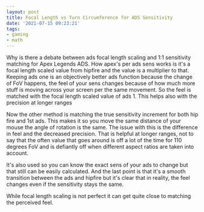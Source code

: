 ```yaml
---
layout: post
title: Focal Length vs Turn Circumference for ADS Sensitivity
date: '2021-07-15 09:23:21'
tags:
- gaming
- math
---
```


Why is there a debate between ads focal length scaling and 1:1 sensitivity matching for Apex Legends ADS. How apex's per ads sens works is it's a focal length scaled value from hipfire and the value is a multiplier to that. Keeping ads one is an objectively better ads function because the change of FoV happens, the feel of your sens changes because of how much more stuff is moving across your screen per the same movement. So the feel is matched with the focal length scaled value of ads 1. This helps also with the precision at longer ranges

Now the other method is matching the true sensitivity increment for both hip fire and 1st ads. This makes it so you move the same distance of your mouse the angle of rotation is the same. The issue with this is the difference in feel and the decreased precision. That is helpful at longer ranges, not to say that the often value that goes around is off a lot of the time for 110 degrees FoV and is defiantly off when different aspect ratios are taken into account.

It's also used so you can know the exact sens of your ads to change but that still can be easily calculated. And the last point is that it's a smooth transition between the ads and hipfire but it's clear that in reality, the feel changes even if the sensitivity stays the same.

While focal length scaling is not perfect it can get quite close to matching the perceived feel.
